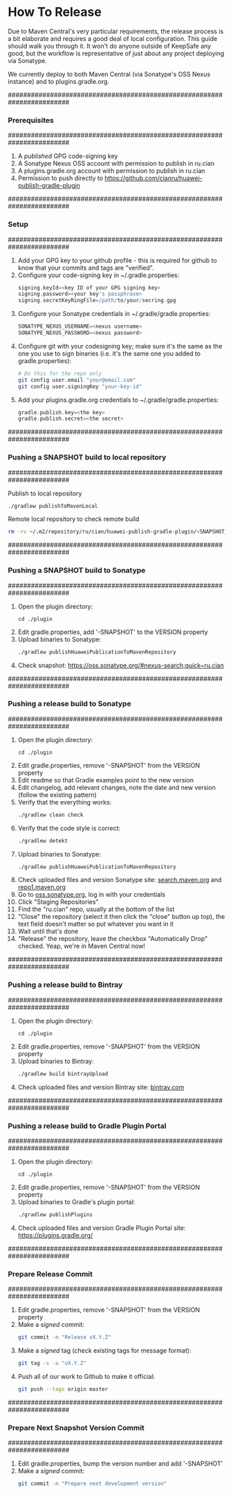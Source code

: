 How To Release
==============

Due to Maven Central's very particular requirements, the release process is a bit
elaborate and requires a good deal of local configuration.  This guide should walk
you through it.  It won't do anyone outside of KeepSafe any good, but the workflow
is representative of just about any project deploying via Sonatype.

We currently deploy to both Maven Central (via Sonatype's OSS Nexus instance) and to
plugins.gradle.org.

########################################################################
### Prerequisites
########################################################################

1. A *published* GPG code-signing key
1. A Sonatype Nexus OSS account with permission to publish in ru.cian
1. A plugins.gradle.org account with permission to publish in ru.cian
1. Permission to push directly to https://github.com/cianru/huawei-publish-gradle-plugin

########################################################################
### Setup
########################################################################

1. Add your GPG key to your github profile - this is required
   for github to know that your commits and tags are "verified".
1. Configure your code-signing key in ~/.gradle.properties:
   ```gradle
   signing.keyId=<key ID of your GPG signing key>
   signing.password=<your key's passphrase>
   signing.secretKeyRingFile=/path/to/your/secring.gpg
   ```
1. Configure your Sonatype credentials in ~/.gradle/gradle.properties:
   ```gradle
   SONATYPE_NEXUS_USERNAME=<nexus username>
   SONATYPE_NEXUS_PASSWORD=<nexus password>
   ```
1. Configure git with your codesigning key; make sure it's the same as the one
   you use to sign binaries (i.e. it's the same one you added to gradle.properties):
   ```bash
   # Do this for the repo only
   git config user.email "your@email.com"
   git config user.signingKey "your-key-id"
   ```
1. Add your plugins.gradle.org credentials to ~/.gradle/gradle.properties:
   ```gradle
   gradle.publish.key=<the key>
   gradle.publish.secret=<the secret>
   ```

########################################################################
### Pushing a SNAPSHOT build to local repository
########################################################################

Publish to local repository
```bash
./gradlew publishToMavenLocal
```

Remote local repository to check remote build
```bash
rm -rv ~/.m2/repository/ru/cian/huawei-publish-gradle-plugin/<SNAPSHOT_VERSION>
```

########################################################################
### Pushing a SNAPSHOT build to Sonatype
########################################################################
1. Open the plugin directory:
    ```
    cd ./plugin
    ```
1. Edit gradle.properties, add '-SNAPSHOT' to the VERSION property
1. Upload binaries to Sonatype:
   ```bash
   ./gradlew publishHuaweiPublicationToMavenRepository
   ```
1. Check snapshot: https://oss.sonatype.org/#nexus-search;quick~ru.cian

########################################################################
### Pushing a release build to Sonatype
########################################################################
1. Open the plugin directory:
    ```
    cd ./plugin
    ```
1. Edit gradle.properties, remove '-SNAPSHOT' from the VERSION property
1. Edit readme so that Gradle examples point to the new version
1. Edit changelog, add relevant changes, note the date and new version (follow the existing pattern)
1. Verify that the everything works:
   ```bash
   ./gradlew clean check
   ```
1. Verify that the code style is correct:
   ```bash
   ./gradlew detekt
   ```
1. Upload binaries to Sonatype:
   ```bash
   ./gradlew publishHuaweiPublicationToMavenRepository
   ```
1. Check uploaded files and version Sonatype site: [search.maven.org](https://search.maven.org/search?q=ru.cian) 
   and [repo1.maven.org](https://repo1.maven.org/maven2/ru/cian/huawei-publish-gradle-plugin/)   
1. Go to [oss.sonatype.org](https://oss.sonatype.org), log in with your credentials
1. Click "Staging Repositories"
1. Find the "ru.cian" repo, usually at the bottom of the list
1. "Close" the repository (select it then click the "close" button up top), the text field doesn't matter so put whatever you want in it
1. Wait until that's done
1. "Release" the repository, leave the checkbox "Automatically Drop" checked. Yeap, we're in Maven Central now!

########################################################################
### Pushing a release build to Bintray
########################################################################
1. Open the plugin directory:
    ```
    cd ./plugin
    ```
1. Edit gradle.properties, remove '-SNAPSHOT' from the VERSION property
1. Upload binaries to Bintray:
   ```bash
   ./gradlew build bintrayUpload
   ```
1. Check uploaded files and version Bintray site: [bintray.com](https://bintray.com/myumatov/ru.cian/huawei-publish-gradle-plugin)   

########################################################################
### Pushing a release build to Gradle Plugin Portal
########################################################################
1. Open the plugin directory:
    ```
    cd ./plugin
    ```
1. Edit gradle.properties, remove '-SNAPSHOT' from the VERSION property
1. Upload binaries to Gradle's plugin portal:
   ```bash
   ./gradlew publishPlugins
   ```
1. Check uploaded files and version Gradle Plugin Portal site: https://plugins.gradle.org/

########################################################################
### Prepare Release Commit
########################################################################
1. Edit gradle.properties, remove '-SNAPSHOT' from the VERSION property
1. Make a *signed* commit:
   ```bash
   git commit -m "Release vX.Y.Z"
   ```
1. Make a *signed* tag (check existing tags for message format):
   ```bash
   git tag -s -a "vX.Y.Z"
   ```
1. Push all of our work to Github to make it official:
   ```bash
   git push --tags origin master

########################################################################
### Prepare Next Snapshot Version Commit
########################################################################
1. Edit gradle.properties, bump the version number and add '-SNAPSHOT'
1. Make a *signed* commit:
   ```bash
   git commit -m "Prepare next development version"
   ```

